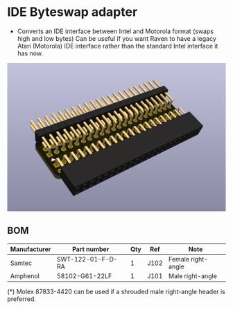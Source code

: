 
# IDE Byteswap adapter

- Converts an IDE interface between Intel and Motorola format (swaps high and low bytes)
Can be useful if you want Raven to have a legacy Atari (Motorola) IDE interface rather than the standard Intel interface it has now.

![Alt text](ideswap.png?raw=true "")

## BOM

| Manufacturer  | Part number       | Qty | Ref    | Note               |
|---------------|-------------------|-----|--------|--------------------|
| Samtec        | SWT-122-01-F-D-RA | 1   | J102   | Female right-angle |
| Amphenol      | 58102-G61-22LF    | 1   | J101   | Male right-angle   |

(*) Molex 87833-4420 can be used if a shrouded male right-angle header is preferred.



